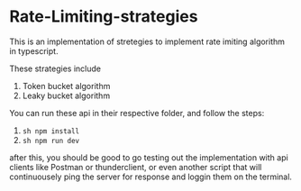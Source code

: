 # Rate-Limiting-strategies

This is an implementation of stretegies to implement rate imiting algorithm in typescript.

These strategies include
1. Token bucket algorithm
2. Leaky bucket algorithm

You can run these api in their respective folder, and follow the steps:
1. ```sh npm install```
2. ```sh npm run dev```

after this, you should be good to go testing out the implementation with api clients like Postman
or thunderclient, or even another script that will continuousely ping the server for response
and loggin them on the terminal.
